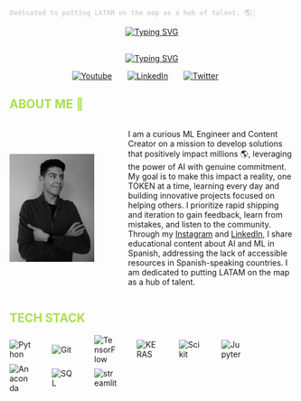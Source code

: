 <!-- Intro Section -->
<span style="color: #D3D3D3;">**`Dedicated to putting LATAM on the map as a hub of talent. 🌎🫡`**</span>

<p align="center">
  <!-- Name Section -->
  <a href="https://git.io/typing-svg"><img src="https://readme-typing-svg.demolab.com?font=Impact&duration=5001&pause=900&color=abde50&center=true&vCenter=true&repeat=false&width=300&lines=Tomas+Baron+Galvis" alt="Typing SVG" /></a>
</p>

<p align="center" style="margin-top: 30px;">
  <!-- Facts Section -->
  <a href="https://git.io/typing-svg"><img src="https://readme-typing-svg.demolab.com?font=Impact&duration=5001&pause=900&color=abde50&center=true&vCenter=true&width=300&lines=Data+Scientist+and+ML+Engineer+;Always+Striving+to+improve+daily+;Content+Creator+for+LATAM" alt="Typing SVG" /></a>
</p>

<!-- Social icons section -->
<p align="center">
  <a href="https://www.youtube.com/c/DevProTips"><img width="40px" alt="Youtube" title="Youtube" src="https://i.imgur.com/qiXu7b2.png"/></a>
  &#8287;&#8287;&#8287;&#8287;&#8287;
  <a href="https://www.linkedin.com/in/tomasbaron/" ><img width="40px" alt="LinkedIn" title="LinkedIn" src="https://img.icons8.com/?size=100&id=8808&format=png&color=abde50" /></a> 
  &#8287;&#8287;&#8287;&#8287;&#8287;
  <a href="https://x.com/tomas87937890" ><img width="40px" alt="Twitter" title="Twitter" src="https://i.imgur.com/AixJgnm.png"/></a>
  &#8287;&#8287;&#8287;&#8287;&#8287;
</p>

<!-- About me section -->
<h2 style="color: #abde50;">ABOUT ME 👀</h2>

<div style="display: flex; align-items: center;">
  <img src="my_photo.png" alt="Myself" style="width: 150px; height: auto; margin-right: 60px;" />
  <p>
    I am a curious ML Engineer and Content Creator on a mission to develop solutions that positively impact millions 🌎, leveraging the power of AI with genuine commitment. My goal is to make this impact a reality, one TOKEN at a time, learning every day and building innovative projects focused on helping others. I prioritize rapid shipping and iteration to gain feedback, learn from mistakes, and listen to the community. Through my <a href="https://www.instagram.com/t0mas_baron/">Instagram</a> and <a href="https://www.linkedin.com/in/tomasbaron/">LinkedIn</a>, I share educational content about AI and ML in Spanish, addressing the lack of accessible resources in Spanish-speaking countries. I am dedicated to putting LATAM on the map as a hub of talent.
</div>

<h2 style="color: #abde50;">TECH STACK</h2>
<!-- Tech Stack Section --> 
<div style="display: flex; flex-wrap: wrap; align-items: center;">
  <img alt="Python" width="40px" style="padding-right:35px;" src="https://cdn.jsdelivr.net/gh/devicons/devicon@latest/icons/python/python-original.svg" />
  <img alt="Git" width="40px" style="padding-right:35px;" src="https://cdn.jsdelivr.net/gh/devicons/devicon@latest/icons/git/git-original.svg" />
  <img alt="TensorFlow" width="40px" style="padding-right:35px;" src="https://cdn.jsdelivr.net/gh/devicons/devicon@latest/icons/tensorflow/tensorflow-original.svg" /> 
  <img alt="KERAS" width="40px" style="padding-right:35px;" src="https://cdn.jsdelivr.net/gh/devicons/devicon@latest/icons/keras/keras-original.svg" /> 
  <img alt="Scikit" width="40px" style="padding-right:35px;" src="https://cdn.jsdelivr.net/gh/devicons/devicon@latest/icons/scikitlearn/scikitlearn-original.svg" />
  <img alt="Jupyter" width="40px" style="padding-right:35px;" src="https://cdn.jsdelivr.net/gh/devicons/devicon@latest/icons/jupyter/jupyter-original-wordmark.svg" /> 
  <img alt="Anaconda" width="40px" style="padding-right:35px;" src="https://cdn.jsdelivr.net/gh/devicons/devicon@latest/icons/anaconda/anaconda-original.svg" /> 
  <img alt="SQL" width="40px" style="padding-right:35px;" src="https://cdn.jsdelivr.net/gh/devicons/devicon@latest/icons/azuresqldatabase/azuresqldatabase-original.svg" />  
  <img alt="streamlit" width="40px" style="padding-right:35px;" src="https://cdn.jsdelivr.net/gh/devicons/devicon@latest/icons/streamlit/streamlit-original.svg" />
</div>

